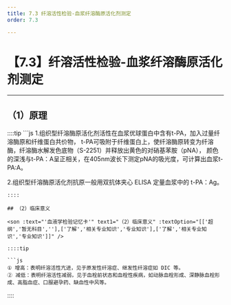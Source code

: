 ```yaml
---
title: 7.3 纤溶活性检验-血浆纤溶酶原活化剂测定
order: 7.3

---
```


# 【7.3】纤溶活性检验-血浆纤溶酶原活化剂测定

<kaodian :text="'血液学检验记忆卡'" />

<!-- ###### 第二十九章 检验基本方法

> 临床血液学检验 -->

<beitiX/>

---

## （1）原理

<son :text="'血液学检验记忆卡'" text1="（1）原理" :textOption="[['超纲','暂无科目',''],['了解','基础知识','相关专业知识'],['掌握','基础知识','相关专业知识']]" />
::::tip
```js
1.组织型纤溶酶原活化剂活性在血浆优球蛋白中含有t-PA，加入过量纤溶酶原和纤维蛋白共价物，
t-PA可吸附于纤维蛋白上，使纤溶酶原转变为纤溶酶，纤溶酶水解发色底物（S-2251）并释放出黄色的对硝基苯胺（pNA），
颜色的深浅与t-PA：A呈正相关，在405nm波长下测定pNA的吸光度，可计算出血浆t-PA:A。

2.组织型纤溶酶原活化剂抗原一般用双抗体夹心 ELISA 定量血浆中的 t-PA：Ag。

````
::::

## （2）临床意义

<son :text="'血液学检验记忆卡'" text1="（2）临床意义" :textOption="[['超纲','暂无科目',''],['了解','相关专业知识','专业知识'],['了解','相关专业知识','专业知识']]" />

::::tip

```js
① 增高：表明纤溶活性亢进，见于原发性纤溶症、继发性纤溶症如 DIC 等。
② 减低：表明纤溶活性减弱，见于血栓前状态和血栓性疾病，如动脉血栓形成、深静脉血栓形成、高脂血症、口服避孕药、缺血性中风等。
````

::::

<!-- ## （3）操作及注意事项

<son :text="'血液学检验记忆卡'" text1="（3）操作及注意事项" :textOption="[['超纲','暂无科目',''],['了解','专业知识','专业实践能力'],['掌握','专业知识','专业实践能力']]" /> -->
